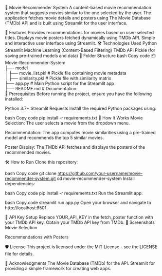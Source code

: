 🎥 Movie Recommender System
A content-based movie recommendation system that suggests movies similar to the one selected by the user. The application fetches movie details and posters using The Movie Database (TMDb) API and is built using Streamlit for the user interface.

🚀 Features
Provides recommendations for movies based on user-selected titles.
Displays movie posters fetched dynamically using TMDb API.
Simple and interactive user interface using Streamlit.
🛠️ Technologies Used
Python
Streamlit
Machine Learning (Content-Based Filtering)
TMDb API
Pickle (for saving pre-trained models and data)
📂 Folder Structure
bash
Copy code
📦 Movie-Recommender-System  
├── model  
│   ├── movie_list.pkl          # Pickle file containing movie metadata  
│   ├── similarity.pkl          # Pickle file with similarity matrix  
├── app.py                      # Main Python script for the Streamlit app  
├── README.md                   # Documentation  
🧩 Prerequisites
Before running the project, ensure you have the following installed:

Python 3.7+
Streamlit
Requests
Install the required Python packages using:

bash
Copy code
pip install -r requirements.txt
🌟 How It Works
Movie Selection:
The user selects a movie from the dropdown menu.

Recommendation:
The app computes movie similarities using a pre-trained model and recommends the top 5 similar movies.

Poster Display:
The TMDb API fetches and displays the posters of the recommended movies.

🛠️ How to Run
Clone this repository:

bash
Copy code
git clone https://github.com/your-username/movie-recommender-system.git
cd movie-recommender-system
Install dependencies:

bash
Copy code
pip install -r requirements.txt
Run the Streamlit app:

bash
Copy code
streamlit run app.py
Open your browser and navigate to http://localhost:8501.

🔑 API Key Setup
Replace YOUR_API_KEY in the fetch_poster function with your TMDb API key.
Obtain your TMDb API key from TMDb.
📸 Screenshots
Movie Selection

Recommendations with Posters

🛡️ License
This project is licensed under the MIT License - see the LICENSE file for details.

🙌 Acknowledgments
The Movie Database (TMDb) for the API.
Streamlit for providing a simple framework for creating web apps.
